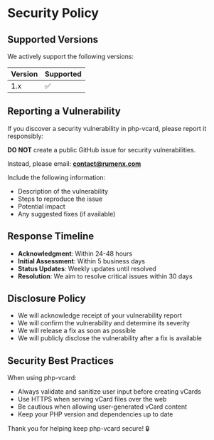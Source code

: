 # Security Policy

## Supported Versions

We actively support the following versions:

| Version | Supported          |
| ------- | ------------------ |
| 1.x     | :white_check_mark: |

## Reporting a Vulnerability

If you discover a security vulnerability in php-vcard, please report it responsibly:

**DO NOT** create a public GitHub issue for security vulnerabilities.

Instead, please email: **contact@rumenx.com**

Include the following information:
- Description of the vulnerability
- Steps to reproduce the issue
- Potential impact
- Any suggested fixes (if available)

## Response Timeline

- **Acknowledgment**: Within 24-48 hours
- **Initial Assessment**: Within 5 business days
- **Status Updates**: Weekly updates until resolved
- **Resolution**: We aim to resolve critical issues within 30 days

## Disclosure Policy

- We will acknowledge receipt of your vulnerability report
- We will confirm the vulnerability and determine its severity
- We will release a fix as soon as possible
- We will publicly disclose the vulnerability after a fix is available

## Security Best Practices

When using php-vcard:
- Always validate and sanitize user input before creating vCards
- Use HTTPS when serving vCard files over the web
- Be cautious when allowing user-generated vCard content
- Keep your PHP version and dependencies up to date

Thank you for helping keep php-vcard secure! 🔒
